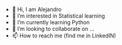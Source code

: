 - 👋 Hi, I am Alejandro
- 👀 I’m interested in Statistical learning
- 🌱 I’m currently learning Python
- 💞️ I’m looking to collaborate on ...
- 📫 How to reach me (find me in LinkedIN)

<!---
avillagran-bayesian/avillagran-bayesian is a ✨ special ✨ repository because its `README.md` (this file) appears on your GitHub profile.
You can click the Preview link to take a look at your changes.
--->
